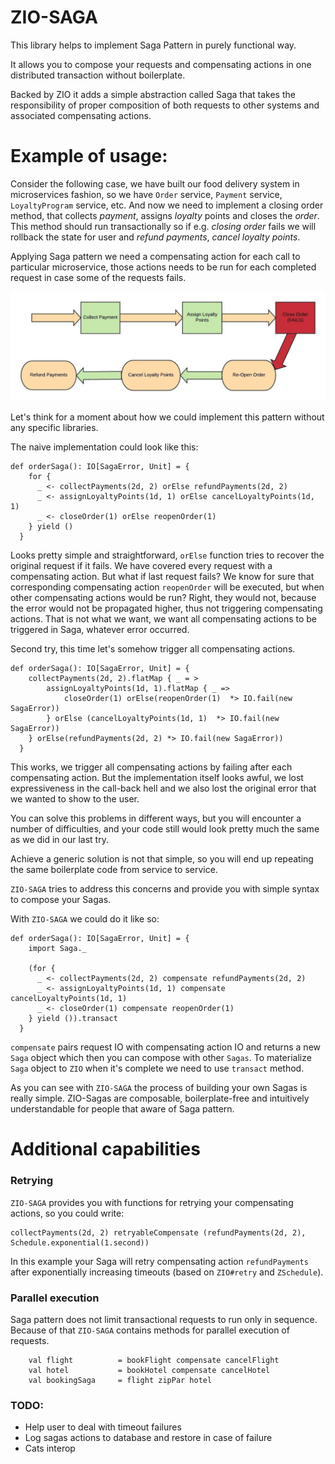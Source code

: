 # ZIO-SAGA

This library helps to implement Saga Pattern in purely functional way.

It allows you to compose your requests and compensating actions in one distributed transaction
without boilerplate.


Backed by ZIO it adds a simple abstraction called Saga that takes the responsibility of
proper composition of both requests to other systems and associated compensating actions.

# Example of usage:

Consider the following case, we have built our food delivery system in microservices fashion, so
we have `Order` service, `Payment` service, `LoyaltyProgram` service, etc. 
And now we need to implement a closing order method, that collects *payment*, assigns *loyalty* points 
and closes the *order*. This method should run transactionally so if e.g. *closing order* fails we will 
rollback the state for user and *refund payments*, *cancel loyalty points*.

Applying Saga pattern we need a compensating action for each call to particular microservice, those 
actions needs to be run for each completed request in case some of the requests fails.

![Order Saga Flow](./images/diagrams/Order%20Saga%20Flow.jpeg)

Let's think for a moment about how we could implement this pattern without any specific libraries.

The naive implementation could look like this:

```
def orderSaga(): IO[SagaError, Unit] = {
    for {
      _ <- collectPayments(2d, 2) orElse refundPayments(2d, 2)
      _ <- assignLoyaltyPoints(1d, 1) orElse cancelLoyaltyPoints(1d, 1)
      _ <- closeOrder(1) orElse reopenOrder(1)
    } yield ()
  }
```

Looks pretty simple and straightforward, `orElse` function tries to recover the original request if it fails.
We have covered every request with a compensating action. But what if last request fails? We know for sure that corresponding 
compensating action `reopenOrder` will be executed, but when other compensating actions would be run? Right, they would not, 
because the error would not be propagated higher, thus not triggering compensating actions. That is not what we want, we want 
all compensating actions to be triggered in Saga, whatever error occurred.
 
Second try, this time let's somehow trigger all compensating actions.
  
```
def orderSaga(): IO[SagaError, Unit] = {
    collectPayments(2d, 2).flatMap { _ = >
        assignLoyaltyPoints(1d, 1).flatMap { _ => 
            closeOrder(1) orElse(reopenOrder(1)  *> IO.fail(new SagaError))
        } orElse (cancelLoyaltyPoints(1d, 1)  *> IO.fail(new SagaError))
    } orElse(refundPayments(2d, 2) *> IO.fail(new SagaError))
  }
```

This works, we trigger all compensating actions by failing after each compensating action. 
But the implementation itself looks awful, we lost expressiveness in the call-back hell 
and we also lost the original error that we wanted to show to the user.

You can solve this problems in different ways, but you will encounter a number of difficulties, and your code still would 
look pretty much the same as we did in our last try. 

Achieve a generic solution is not that simple, so you will end up
repeating the same boilerplate code from service to service.

`ZIO-SAGA` tries to address this concerns and provide you with simple syntax to compose your Sagas.

With `ZIO-SAGA` we could do it like so:

```
def orderSaga(): IO[SagaError, Unit] = {
    import Saga._

    (for {
      _ <- collectPayments(2d, 2) compensate refundPayments(2d, 2)
      _ <- assignLoyaltyPoints(1d, 1) compensate cancelLoyaltyPoints(1d, 1)
      _ <- closeOrder(1) compensate reopenOrder(1)
    } yield ()).transact
  }
```

`compensate` pairs request IO with compensating action IO and returns a new `Saga` object which then you can compose with other
`Sagas`.
To materialize `Saga` object to `ZIO` when it's complete we need to use `transact` method.

As you can see with `ZIO-SAGA` the process of building your own Sagas is really simple. ZIO-Sagas are composable, 
boilerplate-free and intuitively understandable for people that aware of Saga pattern.

# Additional capabilities

### Retrying 
`ZIO-SAGA` provides you with functions for retrying your compensating actions, so you could 
write:

 ```
collectPayments(2d, 2) retryableCompensate (refundPayments(2d, 2), Schedule.exponential(1.second))
```

In this example your Saga will retry compensating action `refundPayments` after exponentially 
increasing timeouts (based on `ZIO#retry` and `ZSchedule`).


### Parallel execution
Saga pattern does not limit transactional requests to run only in sequence.
Because of that `ZIO-SAGA` contains methods for parallel execution of requests. 

```
    val flight          = bookFlight compensate cancelFlight
    val hotel           = bookHotel compensate cancelHotel
    val bookingSaga     = flight zipPar hotel
```

### TODO:
- Help user to deal with timeout failures
- Log sagas actions to database and restore in case of failure
- Cats interop
